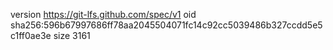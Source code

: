 version https://git-lfs.github.com/spec/v1
oid sha256:596b67997686ff78aa2045504071fc14c92cc5039486b327ccdd5e5c1ff0ae3e
size 3161
